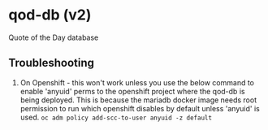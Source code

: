 # qod-db (v2)

Quote of the Day database

## Troubleshooting
1) On Openshift - this won't work unless you use the below command to enable 'anyuid' perms to the openshift project where the qod-db is being deployed. This is because the mariadb docker image needs root permission to run which openshift disables by default unless 'anyuid' is used.
`oc adm policy add-scc-to-user anyuid -z default`
